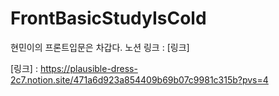 # FrontBasicStudyIsCold
현민이의 프론트입문은 차갑다.
노션 링크 : [링크]

[링크] : https://plausible-dress-2c7.notion.site/471a6d923a854409b69b07c9981c315b?pvs=4
